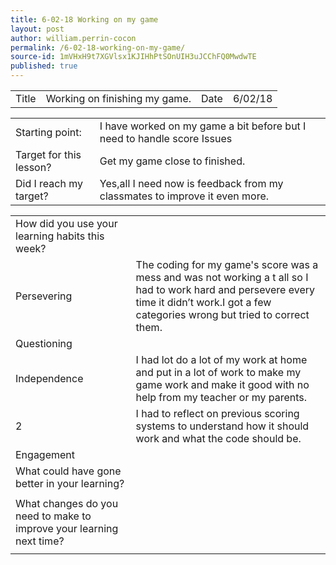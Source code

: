 ```yaml
---
title: 6-02-18 Working on my game
layout: post
author: william.perrin-cocon
permalink: /6-02-18-working-on-my-game/
source-id: 1mVHxH9t7XGVlsx1KJIHhPtSOnUIH3uJCChFQ0MwdwTE
published: true
---
```

<table>
  <tr>
    <td>Title</td>
    <td>Working on finishing my game.</td>
    <td>Date</td>
    <td>6/02/18</td>
  </tr>
</table>


<table>
  <tr>
    <td>Starting point:</td>
    <td>I have worked on my game a bit before but I need to handle score Issues</td>
  </tr>
  <tr>
    <td>Target for this lesson?</td>
    <td>Get my game close to finished.</td>
  </tr>
  <tr>
    <td>Did I reach my target? </td>
    <td>Yes,all I need now is feedback from my classmates to improve it even more. </td>
  </tr>
</table>


<table>
  <tr>
    <td>How did you use your learning habits this week?</td>
    <td></td>
  </tr>
  <tr>
    <td>Persevering</td>
    <td>The coding for my game's score was a mess and was not working a t all so I had to work hard and persevere every time it didn’t work.I got a few categories wrong but tried to correct them.</td>
  </tr>
  <tr>
    <td>Questioning</td>
    <td></td>
  </tr>
  <tr>
    <td>Independence</td>
    <td>I had lot do a lot of my work at home and put in a lot of work to make my game work and make it good with no help from my teacher or my parents.</td>
  </tr>
  <tr>
    <td>2</td>
    <td>I had to reflect on previous scoring systems to understand how it should work and what the code should be.</td>
  </tr>
  <tr>
    <td>Engagement</td>
    <td></td>
  </tr>
  <tr>
    <td>What could have gone better in your learning?</td>
    <td></td>
  </tr>
  <tr>
    <td></td>
    <td></td>
  </tr>
  <tr>
    <td>What changes do you need to make to improve your learning next time?</td>
    <td></td>
  </tr>
  <tr>
    <td></td>
    <td></td>
  </tr>
</table>


